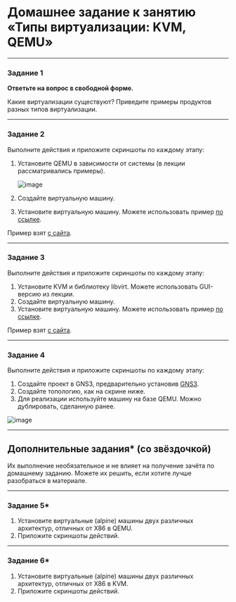 # Домашнее задание к занятию «Типы виртуализации: KVM, QEMU»

 ---


### Задание 1

**Ответьте на вопрос в свободной форме.**

Какие виртуализации существуют? Приведите примеры продуктов разных типов виртуализации.

---

### Задание 2 

Выполните действия и приложите скриншоты по каждому этапу:

1. Установите QEMU в зависимости от системы (в лекции рассматривались примеры).


   ![image](https://github.com/Hr0mi/SVIRT-21/assets/95475785/23a041dd-f15f-498c-9665-783b14a7fb3e)

3. Создайте виртуальную машину.
4. Установите виртуальную машину.
Можете использовать пример [по ссылке](https://dl-cdn.alpinelinux.org/alpine/v3.13/releases/x86/alpine-standard-3.13.5-x86.iso).

Пример взят [с сайта](https://alpinelinux.org). 
 
---

### Задание 3 

Выполните действия и приложите скриншоты по каждому этапу:

1. Установите KVM и библиотеку libvirt. Можете использовать GUI-версию из лекции. 
2. Создайте виртуальную машину. 
3. Установите виртуальную машину. 
Можете использовать пример [по ссылке](https://dl-cdn.alpinelinux.org/alpine/v3.13/releases/x86/alpine-standard-3.13.5-x86.iso). 

Пример взят [с сайта](https://alpinelinux.org). 
 
 ---

### Задание 4

Выполните действия и приложите скриншоты по каждому этапу:

1. Создайте проект в GNS3, предварительно установив [GNS3](https://github.com/GNS3/gns3-gui/releases).
2. Создайте топологию, как на скрине ниже.
3. Для реализации используйте машину на базе QEMU. Можно дублировать, сделанную ранее. 

![image](https://user-images.githubusercontent.com/73060384/118615008-f95e9680-b7c8-11eb-9610-fc1e73d8bd70.png)


---

## Дополнительные задания* (со звёздочкой)

Их выполнение необязательное и не влияет на получение зачёта по домашнему заданию. Можете их решить, если хотите лучше разобраться в материале.

 ---

### Задание 5*

1. Установите виртуальные (alpine) машины двух различных архитектур, отличных от X86 в QEMU.
1. Приложите скриншоты действий.

---

### Задание 6*

1. Установите виртуальные (alpine) машины двух различных архитектур, отличных от X86 в KVM.
1. Приложите скриншоты действий.
